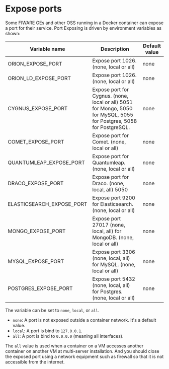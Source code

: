 # Expose ports

Some FIWARE GEs and other OSS running in a Docker container can expose a port for their service.
Port Exposing is driven by environment variables as shown:

| Variable name               | Description                                                                                                          | Default value |
| --------------------------- | -------------------------------------------------------------------------------------------------------------------- | ------------- |
| ORION\_EXPOSE\_PORT         | Expose port 1026. (none, local or all)                                                                               | none          |
| ORION\_LD\_EXPOSE\_PORT     | Expose port 1026. (none, local or all)                                                                               | none          |
| CYGNUS\_EXPOSE\_PORT        | Expose port for Cygnus. (none, local or all) 5051 for Mongo, 5050 for MySQL, 5055 for Postgres, 5058 for PostgreSQL. | none          |
| COMET\_EXPOSE\_PORT         | Expose port for Comet. (none, local or all)                                                                          | none          |
| QUANTUMLEAP\_EXPOSE\_PORT   | Expose port for Quantumleap. (none, local or all)                                                                    | none          |
| DRACO\_EXPOSE\_PORT         | Expose port for Draco. (none, local, all) 5050                                                                       | none          |
| ELASTICSEARCH\_EXPOSE\_PORT | Expose port 9200 for Elasticsearch. (none, local or all)                                                             | none          |
| MONGO\_EXPOSE\_PORT         | Expose port 27017 (none, local, all) for MongoDB. (none, local or all)                                               | none          |
| MYSQL\_EXPOSE\_PORT         | Expose port 3306 (none, local, all) for MySQL. (none, local or all)                                                  | none          |
| POSTGRES\_EXPOSE\_PORT      | Expose port 5432 (none, local, all) for Postgres. (none, local or all)                                               | none          |

The variable can be set to `none`, `local`, or `all`.

-   `none`: A port is not exposed outside a container network. It's a default value.
-   `local`: A port is bind to `127.0.0.1`.
-   `all`: A port is bind to `0.0.0.0` (meaning all interfaces).

The `all` value is used when a container on a VM accesses another container on another VM at multi-server installation.
And you should close the exposed port using a network equipment such as firewall so that it is not accessible from the internet.
